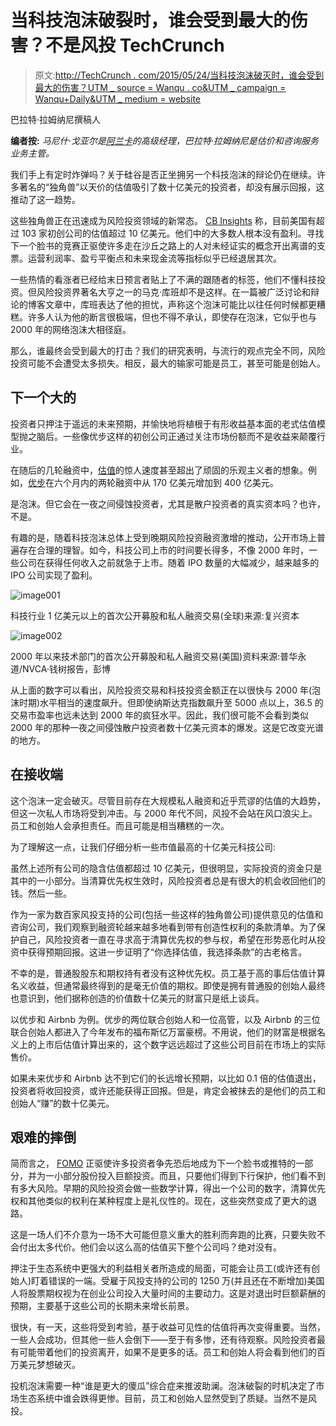 # 当科技泡沫破裂时，谁会受到最大的伤害？不是风投 TechCrunch

> 原文:[http://TechCrunch . com/2015/05/24/当科技泡沫破灭时，谁会受到最大的伤害？UTM _ source = Wanqu . co&UTM _ campaign = Wanqu+Daily&UTM _ medium = website](http://techcrunch.com/2015/05/24/who-will-be-hurt-most-when-the-tech-bubble-burst-not-vcs/?utm_source=wanqu.co&utm_campaign=Wanqu+Daily&utm_medium=website)

巴拉特·拉姆纳尼撰稿人

**编者按:** *马尼什·戈亚尔是[阿兰卡](http://www.aranca.com/valuation-and-advisory)的高级经理，巴拉特·拉姆纳尼是估价和咨询服务业务主管。*

我们手上有定时炸弹吗？关于硅谷是否正坐拥另一个科技泡沫的辩论仍在继续。许多著名的“独角兽”以天价的估值吸引了数十亿美元的投资者，却没有展示回报，这推动了这一趋势。

这些独角兽正在迅速成为风险投资领域的新常态。 [CB Insights](https://www.cbinsights.com/research-unicorn-companies?utm_source=CB+Insights+Newsletter&utm_campaign=1cb8e2f8fe-A16ZBenchmarkSyndicate05_12_2015&utm_medium=email&utm_term=0_9dc0513989-1cb8e2f8fe-86474893) 称，目前美国有超过 103 家初创公司的估值超过 10 亿美元。他们中的大多数人根本没有盈利。寻找下一个脸书的竞赛正驱使许多走在沙丘之路上的人对未经证实的概念开出离谱的支票。运营利润率、盈亏平衡点和未来现金流等指标似乎已经退居其次。

一些热情的看涨者已经给末日预言者贴上了不满的跟随者的标签，他们不懂科技投资。但风险投资界著名大亨之一的马克·库班却不是这样。在一篇被广泛讨论和辩论的博客文章中，库班表达了他的担忧，声称这个泡沫可能比以往任何时候都更糟糕。许多人认为他的断言很极端，但也不得不承认，即使存在泡沫，它似乎也与 2000 年的网络泡沫大相径庭。

那么，谁最终会受到最大的打击？我们的研究表明，与流行的观点完全不同，风险投资可能不会遭受太多损失。相反，最大的输家可能是员工，甚至可能是创始人。

## 下一个大的

投资者只押注于遥远的未来预期，并愉快地将植根于有形收益基本面的老式估值模型抛之脑后。一些像优步这样的初创公司正通过关注市场份额而不是收益来颠覆行业。

在随后的几轮融资中，[估值](http://www.aranca.com/valuation-and-advisory/us-tax-compliance/irc409a-valuation)的惊人速度甚至超出了顽固的乐观主义者的想象。例如，[优步](https://beta.techcrunch.com/2014/12/16/an-uber-valuation-comes-with-uber-problems/)在六个月内的两轮融资中从 170 亿美元增加到 400 亿美元。

是泡沫。但它会在一夜之间侵蚀投资者，尤其是散户投资者的真实资本吗？也许，不是。

有趣的是，随着科技泡沫总体上受到晚期风险投资融资激增的推动，公开市场上普遍存在合理的理智。如今，科技公司上市的时间要长得多，不像 2000 年时，一些公司在获得任何收入之前就急于上市。随着 IPO 数量的大幅减少，越来越多的 IPO 公司实现了盈利。

![image001](../Images/9f48d9a3742610b1d2806a56f252d346.png)

科技行业 1 亿美元以上的首次公开募股和私人融资交易(全球)来源:复兴资本

![image002](../Images/a0817a920a84599d69f2c4b5d7d0487a.png)

2000 年以来技术部门的首次公开募股和私人融资交易(美国)资料来源:普华永道/NVCA·钱树报告，彭博

从上面的数字可以看出，风险投资交易和科技投资金额正在以很快与 2000 年(泡沫时期)水平相当的速度飙升。但即使纳斯达克指数飙升至 5000 点以上，36.5 的交易市盈率也远未达到 2000 年的疯狂水平。因此，我们很可能不会看到类似 2000 年的那种一夜之间侵蚀散户投资者数十亿美元资本的爆发。这是它改变光谱的地方。

## 在接收端

这个泡沫一定会破灭。尽管目前存在大规模私人融资和近乎荒谬的估值的大趋势，但这一次私人市场将受到冲击。与 2000 年代不同，风投不会站在风口浪尖上。员工和创始人会承担责任。而且可能是相当糟糕的一次。

为了理解这一点，让我们仔细分析一些市值最高的十亿美元科技公司:

虽然上述所有公司的隐含估值都超过 10 亿美元，但很明显，实际投资的资金只是其中的一小部分。当清算优先权生效时，风险投资者总是有很大的机会收回他们的钱。然后一些。

作为一家为数百家风投支持的公司(包括一些这样的独角兽公司)提供意见的估值和咨询公司，我们观察到融资轮越来越多地看到带有创造性权利的条款清单。为了保护自己，风险投资者一直在寻求高于清算优先权的参与权，希望在形势恶化时从投资中获得预期回报。这进一步证明了“你选择估值，我选择条款”的古老格言。

不幸的是，普通股股东和期权持有者没有这种优先权。员工基于高的事后估值计算名义收益，但通常最终得到的是毫无价值的期权。即使是拥有普通股的创始人最终也意识到，他们据称创造的价值数十亿美元的财富只是纸上谈兵。

以优步和 Airbnb 为例。优步的两位联合创始人和一位高管，以及 Airbnb 的三位联合创始人都进入了今年发布的福布斯亿万富豪榜。不用说，他们的财富是根据名义上的上市后估值计算出来的，这个数字远远超过了这些公司目前在市场上的实际售价。

如果未来优步和 Airbnb 达不到它们的长远增长预期，以比如 0.1 倍的估值退出，投资者将收回投资，或许还能获得正回报。但是，肯定会被抹去的是他们的员工和创始人“赚”的数十亿美元。

## 艰难的摔倒

简而言之， [FOMO](http://blogs.wsj.com/digits/2015/02/20/bill-gurley-fomo-in-the-private-ipo-market-fuels-valuations/) 正驱使许多投资者争先恐后地成为下一个脸书或推特的一部分，并为一小部分股份投入巨额投资。而且，只要他们得到下行保护，他们看不到有多大风险。早期的风险投资会做一些数学计算，得出一个公司的数字，清算优先权和其他类似的权利在某种程度上是礼仪性的。现在，这些突然变成了更大的退路。

这是一场人们不介意为一场不大可能但意义重大的胜利而奔跑的比赛，只要失败不会付出太多代价。他们会以这么高的估值买下整个公司吗？绝对没有。

押注于生态系统中更强大的利益相关者所造成的局面，可能会让员工(或许还有创始人)盯着错误的一端。受雇于风投支持的公司的 1250 万(并且还在不断增加)美国人将股票期权视为在创业公司投入大量时间的主要动力。这是对退出时巨额薪酬的预期，主要基于这些公司的长期未来增长前景。

很快，有一天，这些将受到考验，基于收益可见性的估值将再次变得重要。当然，一些人会成功，但其他一些人会倒下——至于有多惨，还有待观察。风险投资者最有可能带着他们的投资离开，如果不是更多的话。员工和创始人将会看到他们的百万美元梦想破灭。

投机泡沫需要一种“谁是更大的傻瓜”综合症来推波助澜。泡沫破裂的时机决定了市场生态系统中谁会跌得更惨。目前，员工和创始人显然受到了质疑。当然不是风投。